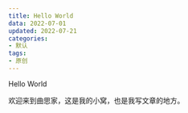 ```yaml
---
title: Hello World
data: 2022-07-01
updated: 2022-07-21
categories:
- 默认
tags:
- 原创
---
```


Hello World

欢迎来到曲思家，这是我的小窝，也是我写文章的地方。